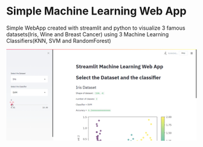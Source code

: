 # Simple Machine Learning Web App


Simple WebApp created with streamlit and python to visualize 3 famous datasets(Iris, Wine and Breast Cancer) using 3 Machine Learning Classifiers(KNN, SVM and RandomForest)


![](SUOhgSKj5U.gif)
